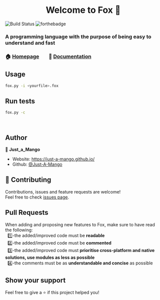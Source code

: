 <h1 align="center">Welcome to Fox 👋</h1>

![Build Status](https://img.shields.io/endpoint.svg?url=https%3A%2F%2Factions-badge.atrox.dev%2Fjust-a-mango%2Ffox%2Fbadge%3Fref%3Dmain%26token%3D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&style=for-the-badge)
![forthebadge](https://img.shields.io/badge/Version-INDEV-informational?style=for-the-badge)

### A programming language with the purpose of being easy to understand and fast 

### 🏠 [Homepage](https://github.com/Just-A-Mango/fox#readme)&nbsp; &nbsp; &nbsp; &nbsp; 📄 [Documentation](https://github.com/Just-A-Mango/fox/blob/main/.github/markdown/documentation.md)&nbsp; &nbsp; &nbsp; &nbsp;
## Usage
```sh
fox.py -i <yourfile>.fox
```  
## Run tests
```sh
fox.py -c
```
&nbsp;
## Author

👤 **Just_a_Mango**

* Website: https://just-a-mango.github.io/
* Github: [@Just-A-Mango](https://github.com/Just-A-Mango)  
## 🤝 Contributing

Contributions, issues and feature requests are welcome!<br />Feel free to check [issues page](https://github.com/Just-A-Mango/fox/issues). 

## Pull Requests

When adding and proposing new features to Fox, make sure to have read the following:\
&nbsp;&nbsp;1️⃣-the added/improved code must be **readable**\
&nbsp;&nbsp;2️⃣-the added/improved code must be **commented**\
&nbsp;&nbsp;3️⃣-the added/improved code must **prioritise cross-platform and native solutions, use modules as less as possible**\
&nbsp;&nbsp;4️⃣-the comments must be as **understandable and concise** as possible

## Show your support

Feel free to give a ⭐️ if this project helped you!


